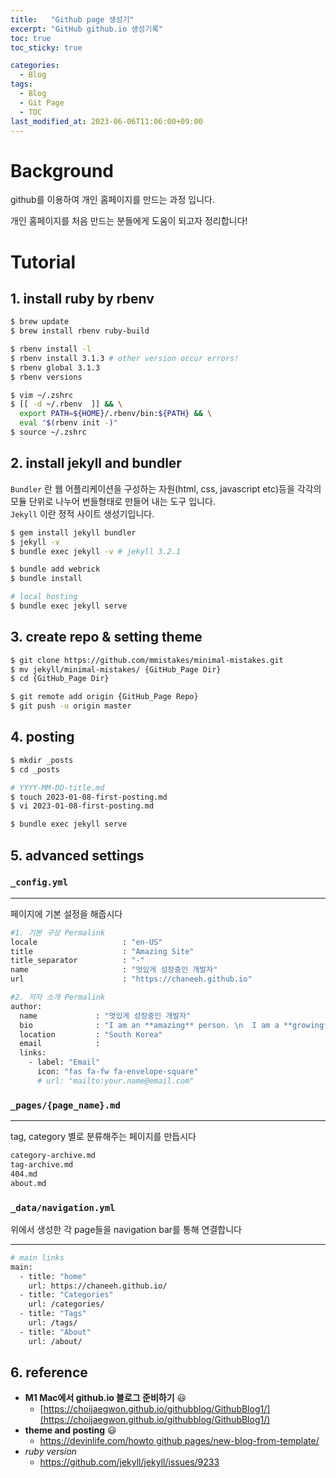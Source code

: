 ```yaml
---
title:   "Github page 생성기"
excerpt: "GitHub github.io 생성기록"
toc: true
toc_sticky: true

categories:
  - Blog
tags:
  - Blog
  - Git Page
  - TOC
last_modified_at: 2023-06-06T11:06:00+09:00
---
```


# Background
github를 이용하여 개인 홈페이지를 만드는 과정 입니다.

개인 홈페이지를 처음 만드는 분들에게 도움이 되고자 정리합니다!

# Tutorial
## 1. install ruby by rbenv

```bash
$ brew update
$ brew install rbenv ruby-build

$ rbenv install -l
$ rbenv install 3.1.3 # other version occur errors!
$ rbenv global 3.1.3
$ rbenv versions

$ vim ~/.zshrc
$ [[ -d ~/.rbenv  ]] && \
  export PATH=${HOME}/.rbenv/bin:${PATH} && \
  eval "$(rbenv init -)"
$ source ~/.zshrc
```


## 2. install jekyll and bundler
`Bundler` 란 웹 어플리케이션을 구성하는 자원(html, css, javascript etc)등을 각각의 모듈 단위로 나누어 번들형태로 만들어 내는 도구 입니다.    
`Jekyll` 이란 정적 사이트 생성기입니다.

```bash
$ gem install jekyll bundler
$ jekyll -v
$ bundle exec jekyll -v # jekyll 3.2.1

$ bundle add webrick
$ bundle install

# local hosting
$ bundle exec jekyll serve
```

## 3. create repo & setting theme

```bash
$ git clone https://github.com/mmistakes/minimal-mistakes.git
$ mv jekyll/minimal-mistakes/ {GitHub_Page Dir}
$ cd {GitHub_Page Dir}

$ git remote add origin {GitHub_Page Repo}
$ git push -u origin master
```

## 4. posting

```bash
$ mkdir _posts
$ cd _posts

# YYYY-MM-DD-title.md
$ touch 2023-01-08-first-posting.md 
$ vi 2023-01-08-first-posting.md

$ bundle exec jekyll serve
```

## 5. advanced settings
### `_config.yml`
* * *
페이지에 기본 설정을 해줍시다
  ```bash
  #1. 기본 구성 Permalink
  locale                   : "en-US"
  title                    : "Amazing Site"
  title_separator          : "-"
  name                     : "멋있게 성장중인 개발자"
  url                      : "https://chaneeh.github.io"

  #2. 저자 소개 Permalink
  author:
    name             : "멋있게 성장중인 개발자"
    bio              : "I am an **amazing** person. \n  I am a **growing** person."
    location         : "South Korea"
    email            :
    links:
      - label: "Email"
        icon: "fas fa-fw fa-envelope-square"
        # url: "mailto:your.name@email.com"
  ```

### `_pages/{page_name}.md`
* * *
tag, category 별로 분류해주는 페이지를 만듭시다

  ```bash
  category-archive.md
  tag-archive.md
  404.md
  about.md
  ```

### `_data/navigation.yml`
위에서 생성한 각 page들을 navigation bar를 통해 연결합니다
* * *

  ```bash            
  # main links
  main:
    - title: "home"
      url: https://chaneeh.github.io/
    - title: "Categories"
      url: /categories/
    - title: "Tags"
      url: /tags/
    - title: "About"
      url: /about/
  ```



## 6. reference

- **M1 Mac에서 github.io 블로그 준비하기** 😃
    - [https://choijaegwon.github.io/githubblog/GithubBlog1/](https://choijaegwon.github.io/githubblog/GithubBlog1/)
- **theme and posting** 😃
    - [https://devinlife.com/howto github pages/new-blog-from-template/](https://devinlife.com/howto%20github%20pages/new-blog-from-template/)
- *ruby version*
    - https://github.com/jekyll/jekyll/issues/9233
